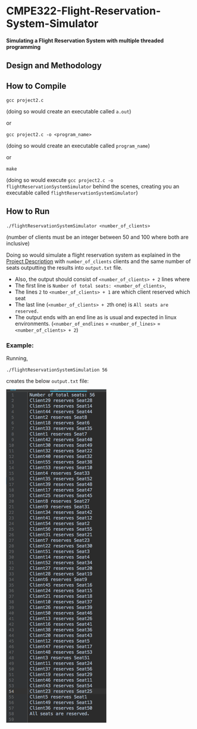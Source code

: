 # CMPE322-Flight-Reservation-System-Simulator
#### Simulating a Flight Reservation System with multiple threaded programming

## Design and Methodology





## How to Compile
```
gcc project2.c
```
(doing so would create an executable called `a.out`)

or

```
gcc project2.c -o <program_name>
```
(doing so would create an executable called `program_name`)

or
```
make
```
(doing so would execute `gcc project2.c -o flightReservationSystemSimulator` behind the scenes, creating you an executable called `flightReservationSystemSimulator`)

## How to Run

```
./flightReservationSystemSimulator <number_of_clients>
```
(number of clients must be an integer between 50 and 100 where both are inclusive)

Doing so would simulate a flight reservation system as explained in the 
[Project Description](./Project2.pdf) with `number_of_clients` clients and the same number of seats outputting the results into `output.txt` file. 


* Also, the output should consist of `<number_of_clients> + 2` lines where
* The first line is `Number of total seats: <number_of_clients>`,
* The lines `2` to `<number_of_clients> + 1` are which client reserved which seat
* The last line (`<number_of_clients> + 2`th one) is `All seats are reserved.`
* The output ends with an end line as is usual and expected in linux environments.
(`<number_of_endlines` = `<number_of_lines>`  = `<number_of_clients> + 2`)

   

### Example:

Running,
```
./flightReservationSystemSimulation 56
```
creates the below `output.txt` file:

![SampleOutput](./SampleOutput.png)



